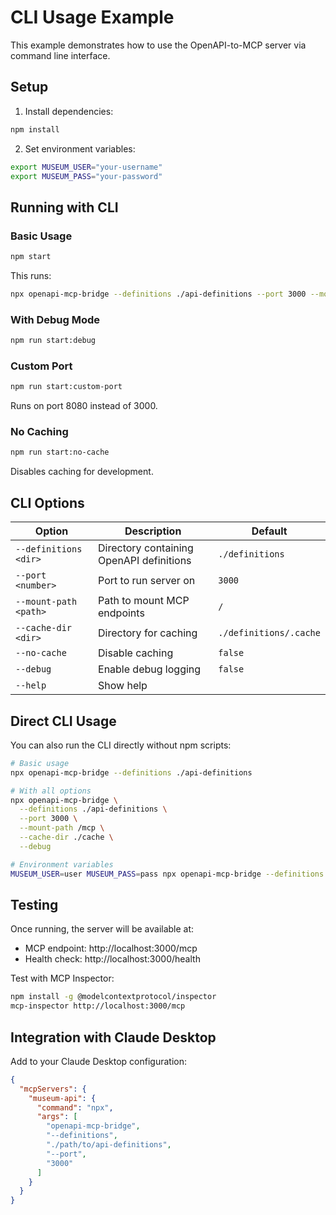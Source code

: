 # CLI Usage Example

This example demonstrates how to use the OpenAPI-to-MCP server via command line interface.

## Setup

1. Install dependencies:
```bash
npm install
```

2. Set environment variables:
```bash
export MUSEUM_USER="your-username"
export MUSEUM_PASS="your-password"
```

## Running with CLI

### Basic Usage
```bash
npm start
```
This runs:
```bash
npx openapi-mcp-bridge --definitions ./api-definitions --port 3000 --mount-path /mcp
```

### With Debug Mode
```bash
npm run start:debug
```

### Custom Port
```bash
npm run start:custom-port
```
Runs on port 8080 instead of 3000.

### No Caching
```bash
npm run start:no-cache
```
Disables caching for development.

## CLI Options

| Option | Description | Default |
|--------|-------------|---------|
| `--definitions <dir>` | Directory containing OpenAPI definitions | `./definitions` |
| `--port <number>` | Port to run server on | `3000` |
| `--mount-path <path>` | Path to mount MCP endpoints | `/` |
| `--cache-dir <dir>` | Directory for caching | `./definitions/.cache` |
| `--no-cache` | Disable caching | `false` |
| `--debug` | Enable debug logging | `false` |
| `--help` | Show help | |

## Direct CLI Usage

You can also run the CLI directly without npm scripts:

```bash
# Basic usage
npx openapi-mcp-bridge --definitions ./api-definitions

# With all options
npx openapi-mcp-bridge \
  --definitions ./api-definitions \
  --port 3000 \
  --mount-path /mcp \
  --cache-dir ./cache \
  --debug

# Environment variables
MUSEUM_USER=user MUSEUM_PASS=pass npx openapi-mcp-bridge --definitions ./api-definitions
```

## Testing

Once running, the server will be available at:
- MCP endpoint: http://localhost:3000/mcp
- Health check: http://localhost:3000/health

Test with MCP Inspector:
```bash
npm install -g @modelcontextprotocol/inspector
mcp-inspector http://localhost:3000/mcp
```

## Integration with Claude Desktop

Add to your Claude Desktop configuration:
```json
{
  "mcpServers": {
    "museum-api": {
      "command": "npx",
      "args": [
        "openapi-mcp-bridge", 
        "--definitions", 
        "./path/to/api-definitions", 
        "--port", 
        "3000"
      ]
    }
  }
}
```
